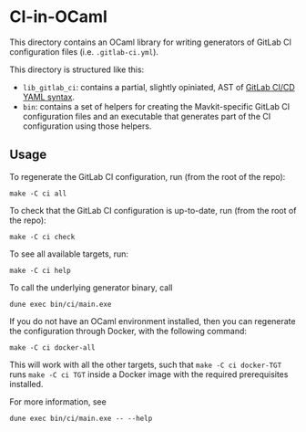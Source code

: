 # CI-in-OCaml

This directory contains an OCaml library for writing generators of
GitLab CI configuration files (i.e. `.gitlab-ci.yml`).

This directory is structured like this:

 - `lib_gitlab_ci`: contains a partial, slightly opiniated, AST of
   [GitLab CI/CD YAML syntax](https://docs.gitlab.com/ee/ci/yaml/).
 - `bin`: contains a set of helpers for creating the Mavkit-specific
   GitLab CI configuration files and an executable that generates part
   of the CI configuration using those helpers.

## Usage

To regenerate the GitLab CI configuration, run (from the root of the repo):

    make -C ci all

To check that the GitLab CI configuration is up-to-date, run (from the root of the repo):

    make -C ci check

To see all available targets, run:

    make -C ci help

To call the underlying generator binary, call

    dune exec bin/ci/main.exe

If you do not have an OCaml environment installed, then you can
regenerate the configuration through Docker, with the following
command:

    make -C ci docker-all

This will work with all the other targets, such that `make -C ci
docker-TGT` runs `make -C ci TGT` inside a Docker image with the
required prerequisites installed.

For more information, see

    dune exec bin/ci/main.exe -- --help
